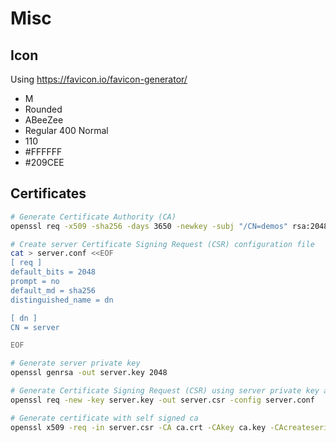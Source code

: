 # Misc

## Icon

Using https://favicon.io/favicon-generator/

- M
- Rounded
- ABeeZee
- Regular 400 Normal
- 110
- #FFFFFF
- #209CEE

## Certificates

```bash
# Generate Certificate Authority (CA)
openssl req -x509 -sha256 -days 3650 -newkey -subj "/CN=demos" rsa:2048 -keyout ca.key -out ca.crt

# Create server Certificate Signing Request (CSR) configuration file
cat > server.conf <<EOF
[ req ]
default_bits = 2048
prompt = no
default_md = sha256
distinguished_name = dn

[ dn ]
CN = server

EOF

# Generate server private key
openssl genrsa -out server.key 2048

# Generate Certificate Signing Request (CSR) using server private key and configuration file
openssl req -new -key server.key -out server.csr -config server.conf

# Generate certificate with self signed ca
openssl x509 -req -in server.csr -CA ca.crt -CAkey ca.key -CAcreateserial -out server.crt -days 3650 -sha256
```

